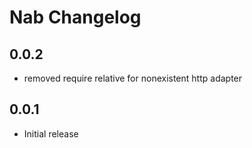 Nab Changelog
===

0.0.2
---
  - removed require relative for nonexistent http adapter


0.0.1
---
  - Initial release
